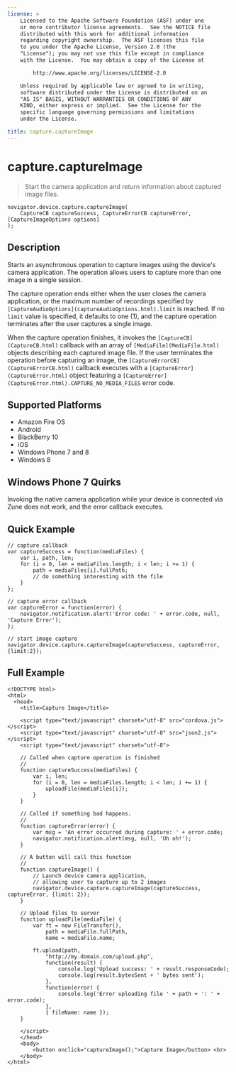 ```yaml
---
license: >
    Licensed to the Apache Software Foundation (ASF) under one
    or more contributor license agreements.  See the NOTICE file
    distributed with this work for additional information
    regarding copyright ownership.  The ASF licenses this file
    to you under the Apache License, Version 2.0 (the
    "License"); you may not use this file except in compliance
    with the License.  You may obtain a copy of the License at

        http://www.apache.org/licenses/LICENSE-2.0

    Unless required by applicable law or agreed to in writing,
    software distributed under the License is distributed on an
    "AS IS" BASIS, WITHOUT WARRANTIES OR CONDITIONS OF ANY
    KIND, either express or implied.  See the License for the
    specific language governing permissions and limitations
    under the License.

title: capture.captureImage
---
```


# capture.captureImage

> Start the camera application and return information about captured image files.

    navigator.device.capture.captureImage(
        CaptureCB captureSuccess, CaptureErrorCB captureError, [CaptureImageOptions options]
    );

## Description

Starts an asynchronous operation to capture images using the device's
camera application.  The operation allows users to capture more than
one image in a single session.

The capture operation ends either when the user closes the camera
application, or the maximum number of recordings specified by
`[CaptureAudioOptions](captureAudioOptions.html).limit` is reached.  If no `limit` value is
specified, it defaults to one (1), and the capture operation
terminates after the user captures a single image.

When the capture operation finishes, it invokes the `[CaptureCB](CaptureCB.html)`
callback with an array of `[MediaFile](MediaFile.html)` objects describing each captured
image file.  If the user terminates the operation before capturing an
image, the `[CaptureErrorCB](CaptureErrorCB.html)` callback executes with a `[CaptureError](CaptureError.html)`
object featuring a `[CaptureError](CaptureError.html).CAPTURE_NO_MEDIA_FILES` error code.

## Supported Platforms

- Amazon Fire OS
- Android
- BlackBerry 10
- iOS
- Windows Phone 7 and 8
- Windows 8

## Windows Phone 7 Quirks

Invoking the native camera application while your device is connected
via Zune does not work, and the error callback executes.

## Quick Example

    // capture callback
    var captureSuccess = function(mediaFiles) {
        var i, path, len;
        for (i = 0, len = mediaFiles.length; i < len; i += 1) {
            path = mediaFiles[i].fullPath;
            // do something interesting with the file
        }
    };

    // capture error callback
    var captureError = function(error) {
        navigator.notification.alert('Error code: ' + error.code, null, 'Capture Error');
    };

    // start image capture
    navigator.device.capture.captureImage(captureSuccess, captureError, {limit:2});

## Full Example

    <!DOCTYPE html>
    <html>
      <head>
        <title>Capture Image</title>

        <script type="text/javascript" charset="utf-8" src="cordova.js"></script>
        <script type="text/javascript" charset="utf-8" src="json2.js"></script>
        <script type="text/javascript" charset="utf-8">

        // Called when capture operation is finished
        //
        function captureSuccess(mediaFiles) {
            var i, len;
            for (i = 0, len = mediaFiles.length; i < len; i += 1) {
                uploadFile(mediaFiles[i]);
            }
        }

        // Called if something bad happens.
        //
        function captureError(error) {
            var msg = 'An error occurred during capture: ' + error.code;
            navigator.notification.alert(msg, null, 'Uh oh!');
        }

        // A button will call this function
        //
        function captureImage() {
            // Launch device camera application,
            // allowing user to capture up to 2 images
            navigator.device.capture.captureImage(captureSuccess, captureError, {limit: 2});
        }

        // Upload files to server
        function uploadFile(mediaFile) {
            var ft = new FileTransfer(),
                path = mediaFile.fullPath,
                name = mediaFile.name;

            ft.upload(path,
                "http://my.domain.com/upload.php",
                function(result) {
                    console.log('Upload success: ' + result.responseCode);
                    console.log(result.bytesSent + ' bytes sent');
                },
                function(error) {
                    console.log('Error uploading file ' + path + ': ' + error.code);
                },
                { fileName: name });
        }

        </script>
        </head>
        <body>
            <button onclick="captureImage();">Capture Image</button> <br>
        </body>
    </html>

